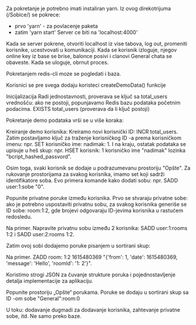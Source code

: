 Za pokretanje je potrebno imati instaliran yarn.
Iz ovog direkotrijuma (/Sobice/) se pokrece:
- prvo 'yarn' - za povlacenje paketa
- zatim 'yarn start'
Server ce biti na 'localhost:4000'

Kada se server pokrene, otvoriti localhost iz vise tabova, log out, promeniti korisnike, ucestvovati u komunikaciji.
Kada se korisnik izloguje, njegov online key iz base se brise, balonce posivi i clanovi General chata se obaveste. Kada se uloguje, obrnut proces.

Pokretanjem redis-cli moze se pogledati i baza.

Korisnici se pre svega dodaju koristeci createDemoData() funkcije

Inicijalizacija
Radi jednostavnosti, proverava se ključ sa total_users vrednošću: ako ne postoji, popunjavamo Redis bazu podataka početnim podacima. EXISTS total_users (proverava da li ključ postoji)

Pokretanje demo podataka vrši se u više koraka:

Kreiranje demo korisnika: Kreiramo novi korisnički ID: INCR total_users. Zatim postavljamo ključ za traženje korisničkog ID -a prema korisničkom imenu: npr. SET korisničko ime: nadimak: 1. I na kraju, ostatak podataka se upisuje u heš skup: npr. HSET korisnik: 1 korisničko ime "nadimak" lozinka "bcript_hashed_passvord".

Osim toga, svaki korisnik se dodaje u podrazumevanu prostoriju "Opšte". Za rukovanje prostorijama za svakog korisnika, imamo set koji sadrži identifikatore soba. Evo primera komande kako dodati sobu: npr. SADD user:1:sobe "0".

Popunite privatne poruke između korisnika. Prvo se stvaraju privatne sobe: ako je potrebno uspostaviti privatnu sobu, za svakog korisnika generiše se ID sobe: room:1:2, gde brojevi odgovaraju ID-jevima korisnika u rastućem redosledu.

Na primer. Napravite privatnu sobu između 2 korisnika: SADD user:1:rooms 1:2 i SADD user:2:rooms 1:2.

Zatim ovoj sobi dodajemo poruke pisanjem u sortirani skup:

Na primer. ZADD room: 1:2 1615480369 "{'from': 1, 'date': 1615480369, 'message': 'Hello', 'roomId': '1: 2'}".

Koristimo strogi JSON za čuvanje strukture poruka i pojednostavljenje detalja implementacije za aplikaciju.

Popunite prostoriju „Opšte“ porukama. Poruke se dodaju u sortirani skup sa ID -om sobe "General":room:0

U toku: dodavanje dugmadi za dodavanje korisnika, zahtevanje privatne sobe, itd. Ne samo preko baze.